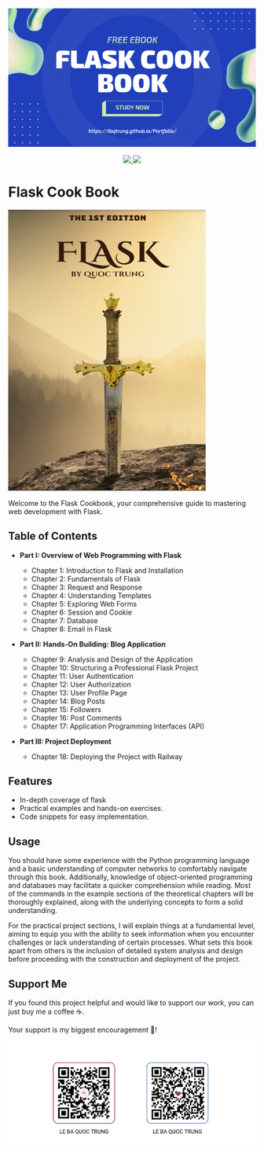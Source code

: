 <p align="center">
  <br>
  <img src="https://github.com/LBQTrung/Flask-Cook-book/blob/main/img/logo.png?raw=true"/>
  <br/>
</p>

<p align="center">
  <a href="https://www.facebook.com/lebaquoctrung39/">
    <img src="https://img.shields.io/badge/Facebook-1877F2?logo=facebook&logoColor=white">
  </a>
  <a href="https://www.instagram.com/quoctrung.39/">
    <img src="https://img.shields.io/badge/Instagram-FED9ED?logo=instagram&logoColor=white">
  </a>
</p>

# Flask Cook Book

![Ebook Cover](https://github.com/LBQTrung/Flask-Cook-book/blob/main/img/cover.png?raw=true)

Welcome to the Flask Cookbook, your comprehensive guide to mastering web development with Flask.

## Table of Contents

- **Part I: Overview of Web Programming with Flask**
  - Chapter 1: Introduction to Flask and Installation
  - Chapter 2: Fundamentals of Flask
  - Chapter 3: Request and Response
  - Chapter 4: Understanding Templates
  - Chapter 5: Exploring Web Forms
  - Chapter 6: Session and Cookie
  - Chapter 7: Database
  - Chapter 8: Email in Flask
  
- **Part II: Hands-On Building: Blog Application**
  - Chapter 9: Analysis and Design of the Application
  - Chapter 10: Structuring a Professional Flask Project
  - Chapter 11: User Authentication
  - Chapter 12: User Authorization
  - Chapter 13: User Profile Page
  - Chapter 14: Blog Posts
  - Chapter 15: Followers
  - Chapter 16: Post Comments
  - Chapter 17: Application Programming Interfaces (API)

- **Part III: Project Deployment**
  - Chapter 18: Deploying the Project with Railway

## Features

- In-depth coverage of flask
- Practical examples and hands-on exercises.
- Code snippets for easy implementation.

## Usage
You should have some experience with the Python programming language and a basic understanding of computer networks to comfortably navigate through this book. Additionally, knowledge of object-oriented programming and databases may facilitate a quicker comprehension while reading. Most of the commands in the example sections of the theoretical chapters will be thoroughly explained, along with the underlying concepts to form a solid understanding.

For the practical project sections, I will explain things at a fundamental level, aiming to equip you with the ability to seek information when you encounter challenges or lack understanding of certain processes. What sets this book apart from others is the inclusion of detailed system analysis and design before proceeding with the construction and deployment of the project.

## Support Me
If you found this project helpful and would like to support our work, you can just buy me a coffee ☕.

Your support is my biggest encouragement 🎁!

<img src="https://github.com/LBQTrung/Optimization-Algorithms-for-ML-from-scratch/blob/main/img/support_me.png?raw=true"/>

